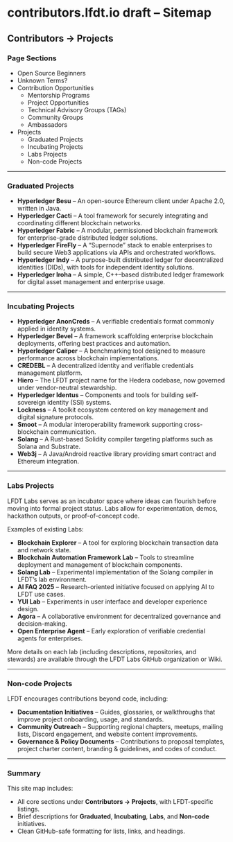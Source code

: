 # contributors.lfdt.io draft – Sitemap

## Contributors → Projects

### Page Sections
- Open Source Beginners
- Unknown Terms?
- Contribution Opportunities
  - Mentorship Programs
  - Project Opportunities
  - Technical Advisory Groups (TAGs)
  - Community Groups
  - Ambassadors
- Projects
  - Graduated Projects
  - Incubating Projects
  - Labs Projects
  - Non-code Projects

---

### Graduated Projects

- **Hyperledger Besu** – An open-source Ethereum client under Apache 2.0, written in Java.  
- **Hyperledger Cacti** – A tool framework for securely integrating and coordinating different blockchain networks.  
- **Hyperledger Fabric** – A modular, permissioned blockchain framework for enterprise-grade distributed ledger solutions.  
- **Hyperledger FireFly** – A “Supernode” stack to enable enterprises to build secure Web3 applications via APIs and orchestrated workflows.  
- **Hyperledger Indy** – A purpose-built distributed ledger for decentralized identities (DIDs), with tools for independent identity solutions.  
- **Hyperledger Iroha** – A simple, C++–based distributed ledger framework for digital asset management and enterprise usage.  

---

### Incubating Projects

- **Hyperledger AnonCreds** – A verifiable credentials format commonly applied in identity systems.  
- **Hyperledger Bevel** – A framework scaffolding enterprise blockchain deployments, offering best practices and automation.  
- **Hyperledger Caliper** – A benchmarking tool designed to measure performance across blockchain implementations.  
- **CREDEBL** – A decentralized identity and verifiable credentials management platform.  
- **Hiero** – The LFDT project name for the Hedera codebase, now governed under vendor-neutral stewardship.  
- **Hyperledger Identus** – Components and tools for building self-sovereign identity (SSI) systems.  
- **Lockness** – A toolkit ecosystem centered on key management and digital signature protocols.  
- **Smoot** – A modular interoperability framework supporting cross-blockchain communication.  
- **Solang** – A Rust-based Solidity compiler targeting platforms such as Solana and Substrate.  
- **Web3j** – A Java/Android reactive library providing smart contract and Ethereum integration.  

---

### Labs Projects

LFDT Labs serves as an incubator space where ideas can flourish before moving into formal project status. Labs allow for experimentation, demos, hackathon outputs, or proof-of-concept code.

Examples of existing Labs:

- **Blockchain Explorer** – A tool for exploring blockchain transaction data and network state.  
- **Blockchain Automation Framework Lab** – Tools to streamline deployment and management of blockchain components.  
- **Solang Lab** – Experimental implementation of the Solang compiler in LFDT’s lab environment.  
- **AI FAQ 2025** – Research-oriented initiative focused on applying AI to LFDT use cases.  
- **YUI Lab** – Experiments in user interface and developer experience design.  
- **Agora** – A collaborative environment for decentralized governance and decision-making.  
- **Open Enterprise Agent** – Early exploration of verifiable credential agents for enterprises.  

More details on each lab (including descriptions, repositories, and stewards) are available through the LFDT Labs GitHub organization or Wiki.

---

### Non-code Projects

LFDT encourages contributions beyond code, including:

- **Documentation Initiatives** – Guides, glossaries, or walkthroughs that improve project onboarding, usage, and standards.  
- **Community Outreach** – Supporting regional chapters, meetups, mailing lists, Discord engagement, and website content improvements.  
- **Governance & Policy Documents** – Contributions to proposal templates, project charter content, branding & guidelines, and codes of conduct.  

---

### Summary

This site map includes:

- All core sections under **Contributors → Projects**, with LFDT-specific listings.  
- Brief descriptions for **Graduated**, **Incubating**, **Labs**, and **Non-code** initiatives.  
- Clean GitHub-safe formatting for lists, links, and headings.  
